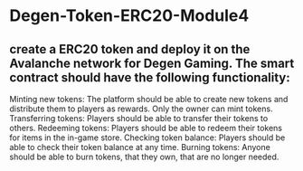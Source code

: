 # Degen-Token-ERC20-Module4

## create a ERC20 token and deploy it on the Avalanche network for Degen Gaming. The smart contract should have the following functionality:

Minting new tokens: The platform should be able to create new tokens and distribute them to players as rewards. Only the owner can mint tokens. 
Transferring tokens: Players should be able to transfer their tokens to others. 
Redeeming tokens: Players should be able to redeem their tokens for items in the in-game store. 
Checking token balance: Players should be able to check their token balance at any time. 
Burning tokens: Anyone should be able to burn tokens, that they own, that are no longer needed.
